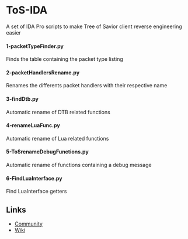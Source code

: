 # ToS-IDA
A set of IDA Pro scripts to make Tree of Savior client reverse engineering easier

#### 1-packetTypeFinder.py
Finds the table containing the packet type listing

#### 2-packetHandlersRename.py
Renames the differents packet handlers with their respective name

#### 3-findDtb.py
Automatic rename of DTB related functions

#### 4-renameLuaFunc.py
Automatic rename of Lua related functions

#### 5-ToSrenameDebugFunctions.py
Automatic rename of functions containing a debug message

#### 6-FindLuaInterface.py
Find LuaInterface getters

## Links
* [Community](http://www.r1emu.net/index.php)
* [Wiki](http://wiki.r1emu.net/doku.php)
